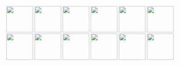 <div align="left">
  <img src="https://wayvlyte.xyz/icons/unreal.svg" height=70 />
  <img src="https://cdn.jsdelivr.net/gh/devicons/devicon/icons/cplusplus/cplusplus-original.svg" height=70 />
  <img src="https://cdn.jsdelivr.net/gh/devicons/devicon/icons/csharp/csharp-original.svg" height=70 />
  <img src="https://upload.wikimedia.org/wikipedia/commons/f/fb/Adobe_Illustrator_CC_icon.svg" height=70 />
  <img src="https://wayvlyte.xyz/icons/pr.svg" height=70 />
  <img src="https://upload.wikimedia.org/wikipedia/commons/c/cb/Adobe_After_Effects_CC_icon.svg" height=70 />
  <img src="https://cdn.jsdelivr.net/gh/devicons/devicon/icons/visualstudio/visualstudio-plain.svg" height=70 />
  <img src="https://cdn.jsdelivr.net/gh/devicons/devicon/icons/blender/blender-original.svg" height=70 />
  <img src="https://cdn.jsdelivr.net/gh/devicons/devicon/icons/nuget/nuget-original.svg" height=70 />
  <img src="https://cdn.jsdelivr.net/gh/devicons/devicon/icons/jetbrains/jetbrains-original.svg" height=70 />
  <img src="https://cdn.jsdelivr.net/gh/devicons/devicon/icons/redis/redis-original.svg" height=70 />
  <img src="https://cdn.jsdelivr.net/gh/devicons/devicon/icons/ubuntu/ubuntu-plain.svg" height=70 />
</div>
